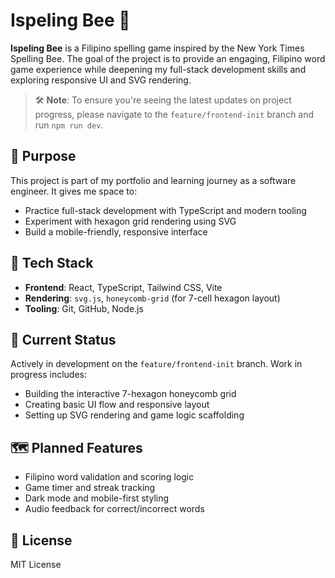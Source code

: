 # Ispeling Bee 🐝

**Ispeling Bee** is a Filipino spelling game inspired by the New York Times Spelling Bee. The goal of the project is to provide an engaging, Filipino word game experience while deepening my full-stack development skills and exploring responsive UI and SVG rendering.

> 🛠️ **Note**: To ensure you're seeing the latest updates on project progress, please navigate to the `feature/frontend-init` branch and run `npm run dev`.

## 🎯 Purpose

This project is part of my portfolio and learning journey as a software engineer. It gives me space to:

- Practice full-stack development with TypeScript and modern tooling
- Experiment with hexagon grid rendering using SVG
- Build a mobile-friendly, responsive interface

## 🔧 Tech Stack

- **Frontend**: React, TypeScript, Tailwind CSS, Vite
- **Rendering**: `svg.js`, `honeycomb-grid` (for 7-cell hexagon layout)
- **Tooling**: Git, GitHub, Node.js

## 🚧 Current Status

Actively in development on the `feature/frontend-init` branch. Work in progress includes:

- Building the interactive 7-hexagon honeycomb grid
- Creating basic UI flow and responsive layout
- Setting up SVG rendering and game logic scaffolding

## 🗺️ Planned Features

- Filipino word validation and scoring logic
- Game timer and streak tracking
- Dark mode and mobile-first styling
- Audio feedback for correct/incorrect words

## 📄 License

MIT License
